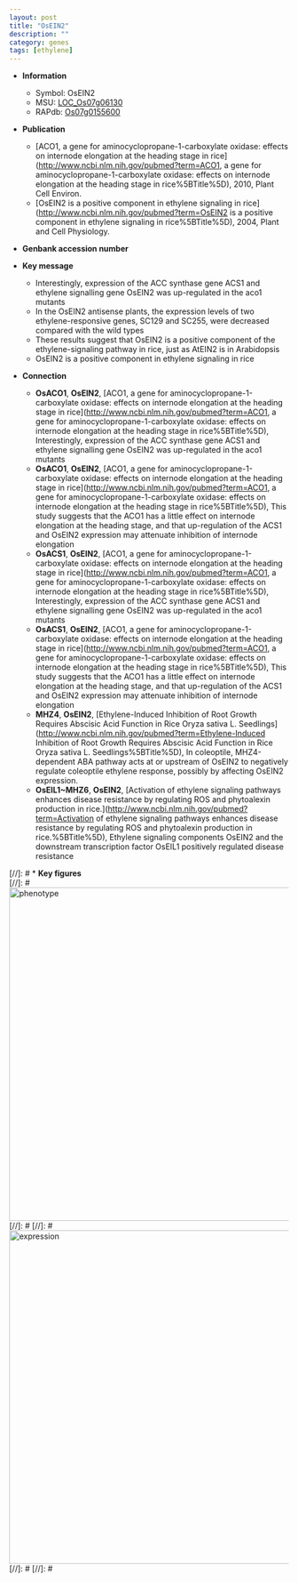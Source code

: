 ```yaml
---
layout: post
title: "OsEIN2"
description: ""
category: genes
tags: [ethylene]
---
```


* **Information**  
    + Symbol: OsEIN2  
    + MSU: [LOC_Os07g06130](http://rice.plantbiology.msu.edu/cgi-bin/ORF_infopage.cgi?orf=LOC_Os07g06130)  
    + RAPdb: [Os07g0155600](http://rapdb.dna.affrc.go.jp/viewer/gbrowse_details/irgsp1?name=Os07g0155600)  

* **Publication**  
    + [ACO1, a gene for aminocyclopropane-1-carboxylate oxidase: effects on internode elongation at the heading stage in rice](http://www.ncbi.nlm.nih.gov/pubmed?term=ACO1, a gene for aminocyclopropane-1-carboxylate oxidase: effects on internode elongation at the heading stage in rice%5BTitle%5D), 2010, Plant Cell Environ.
    + [OsEIN2 is a positive component in ethylene signaling in rice](http://www.ncbi.nlm.nih.gov/pubmed?term=OsEIN2 is a positive component in ethylene signaling in rice%5BTitle%5D), 2004, Plant and Cell Physiology.

* **Genbank accession number**  

* **Key message**  
    + Interestingly, expression of the ACC synthase gene ACS1 and ethylene signalling gene OsEIN2 was up-regulated in the aco1 mutants
    + In the OsEIN2 antisense plants, the expression levels of two ethylene-responsive genes, SC129 and SC255, were decreased compared with the wild types
    + These results suggest that OsEIN2 is a positive component of the ethylene-signaling pathway in rice, just as AtEIN2 is in Arabidopsis
    + OsEIN2 is a positive component in ethylene signaling in rice

* **Connection**  
    + __OsACO1__, __OsEIN2__, [ACO1, a gene for aminocyclopropane-1-carboxylate oxidase: effects on internode elongation at the heading stage in rice](http://www.ncbi.nlm.nih.gov/pubmed?term=ACO1, a gene for aminocyclopropane-1-carboxylate oxidase: effects on internode elongation at the heading stage in rice%5BTitle%5D), Interestingly, expression of the ACC synthase gene ACS1 and ethylene signalling gene OsEIN2 was up-regulated in the aco1 mutants
    + __OsACO1__, __OsEIN2__, [ACO1, a gene for aminocyclopropane-1-carboxylate oxidase: effects on internode elongation at the heading stage in rice](http://www.ncbi.nlm.nih.gov/pubmed?term=ACO1, a gene for aminocyclopropane-1-carboxylate oxidase: effects on internode elongation at the heading stage in rice%5BTitle%5D), This study suggests that the ACO1 has a little effect on internode elongation at the heading stage, and that up-regulation of the ACS1 and OsEIN2 expression may attenuate inhibition of internode elongation
    + __OsACS1__, __OsEIN2__, [ACO1, a gene for aminocyclopropane-1-carboxylate oxidase: effects on internode elongation at the heading stage in rice](http://www.ncbi.nlm.nih.gov/pubmed?term=ACO1, a gene for aminocyclopropane-1-carboxylate oxidase: effects on internode elongation at the heading stage in rice%5BTitle%5D), Interestingly, expression of the ACC synthase gene ACS1 and ethylene signalling gene OsEIN2 was up-regulated in the aco1 mutants
    + __OsACS1__, __OsEIN2__, [ACO1, a gene for aminocyclopropane-1-carboxylate oxidase: effects on internode elongation at the heading stage in rice](http://www.ncbi.nlm.nih.gov/pubmed?term=ACO1, a gene for aminocyclopropane-1-carboxylate oxidase: effects on internode elongation at the heading stage in rice%5BTitle%5D), This study suggests that the ACO1 has a little effect on internode elongation at the heading stage, and that up-regulation of the ACS1 and OsEIN2 expression may attenuate inhibition of internode elongation
    + __MHZ4__, __OsEIN2__, [Ethylene-Induced Inhibition of Root Growth Requires Abscisic Acid Function in Rice Oryza sativa L. Seedlings](http://www.ncbi.nlm.nih.gov/pubmed?term=Ethylene-Induced Inhibition of Root Growth Requires Abscisic Acid Function in Rice Oryza sativa L. Seedlings%5BTitle%5D), In coleoptile, MHZ4-dependent ABA pathway acts at or upstream of OsEIN2 to negatively regulate coleoptile ethylene response, possibly by affecting OsEIN2 expression.
    + __OsEIL1~MHZ6__, __OsEIN2__, [Activation of ethylene signaling pathways enhances disease resistance by regulating ROS and phytoalexin production in rice.](http://www.ncbi.nlm.nih.gov/pubmed?term=Activation of ethylene signaling pathways enhances disease resistance by regulating ROS and phytoalexin production in rice.%5BTitle%5D), Ethylene signaling components OsEIN2 and the downstream transcription factor OsEIL1 positively regulated disease resistance

[//]: # * **Key figures**  
[//]: # <img src="http://funRiceGenes.github.io/images/OsEIN2.pheno.png" alt="phenotype"  style="width: 600px;"/>
[//]: # 
[//]: # <img src="http://funRiceGenes.github.io/images/OsEIN2.exp.png" alt="expression"  style="width: 600px;"/>
[//]: # 
[//]: # 
